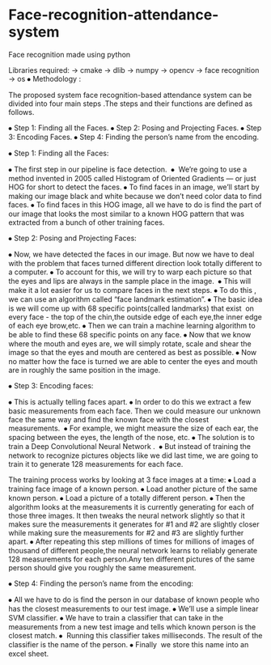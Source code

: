 # Face-recognition-attendance-system
Face recognition made using python

Libraries required:
-> cmake
-> dlib
-> numpy
-> opencv
-> face recognition
-> os
⦁	Methodology :

The proposed system face recognition-based attendance system can be divided into four main steps .The steps and their functions are defined as follows.

⦁	Step 1: Finding all the Faces.
⦁	Step 2: Posing and Projecting Faces.
⦁	Step 3: Encoding Faces.
⦁	Step 4: Finding the person’s name from the encoding.

⦁	Step 1: Finding all the Faces:

⦁	The first step in our pipeline is face detection. 
⦁	 We’re going to use a method invented in 2005 called Histogram of Oriented Gradients — or just HOG for short to detect the faces.
⦁	To find faces in an image, we’ll start by making our image black and white because we don’t need color data to find faces.
⦁	To find faces in this HOG image, all we have to do is find the part of our image that looks the most similar to a known HOG pattern that was extracted from a bunch of other training faces.

⦁	Step 2: Posing and Projecting Faces:

⦁	Now, we have detected the faces in our image. But now we have to deal with the problem that faces turned different direction look totally different to a computer.
⦁	To account for this, we will try to warp each picture so that the eyes and lips are always in the sample place in the image. 
⦁	This will make it a lot easier for us to compare faces in the next steps.
⦁	To do this , we can use an algorithm called “face landmark estimation”.
⦁	The basic idea is we will come up with 68 specific points(called landmarks) that exist  on every face - the top of the chin,the outside edge of each eye,the inner edge of each eye brow,etc.
⦁	Then we can train a machine learning algorithm to be able to find these 68 specific points on any face.
⦁	Now that we know where the mouth and eyes are, we will simply rotate, scale and shear the image so that the eyes and mouth are centered as best as possible.
⦁	Now no matter how the face is turned we are able to center the eyes and mouth are in roughly the same position in the image.

⦁	Step 3: Encoding faces:

⦁	This is actually telling faces apart.
⦁	In order to do this we extract a few basic measurements from each face. Then we could measure our unknown face the same way and find the known face with the closest measurements. 
⦁	For example, we might measure the size of each ear, the spacing between the eyes, the length of the nose, etc.
⦁	The solution is to train a Deep Convolutional Neural Network . 
⦁	But instead of training the network to recognize pictures objects like we did last time, we are going to train it to generate 128 measurements for each face.

The training process works by looking at 3 face images at a time:
⦁	Load a training face image of a known person.
⦁	Load another picture of the same known person.
⦁	Load a picture of a totally different person.
⦁	Then the algorithm looks at the measurements it is currently generating for each of those three images. It then tweaks the neural network slightly so that it makes sure the measurements it generates for #1 and #2 are slightly closer while making sure the measurements for #2 and #3 are slightly further apart.
⦁	After repeating this step millions of times for millions of images of thousand of different people,the neural network learns to reliably generate 128 measurements for each person.Any ten different pictures of the same person should give you roughly the same measurement.

⦁	Step 4: Finding the person’s name from the encoding:

⦁	All we have to do is find the person in our database of known people who has the closest measurements to our test image.
⦁	We’ll use a simple linear SVM classifier.
⦁	We have to train a classifier that can take in the measurements from a new test image and tells which known person is the closest match.
⦁	 Running this classifier takes milliseconds. The result of the classifier is the name of the person.
⦁	Finally  we store this name into an excel sheet.















